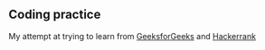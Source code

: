## Coding practice

My attempt at trying to learn from [GeeksforGeeks](www.geeksforgeeks.com) and [Hackerrank](https://www.hackerrank.com/dashboard)
